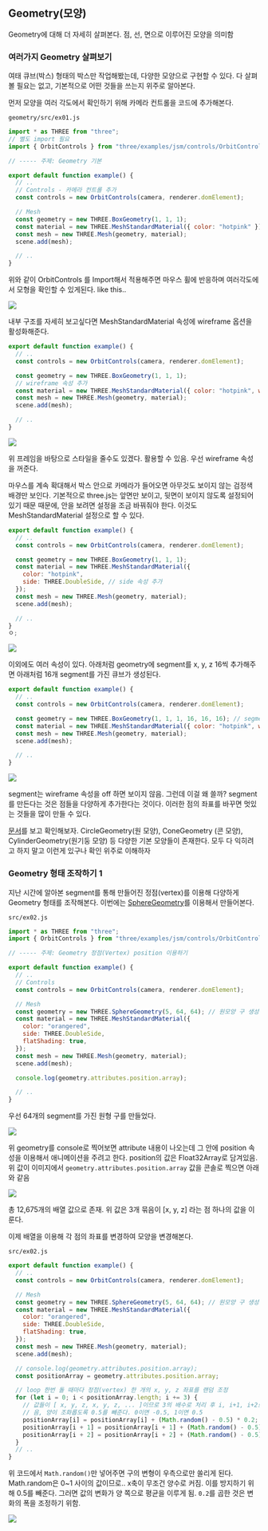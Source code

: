 ﻿## Geometry(모양)

Geometry에 대해 더 자세히 살펴본다. 점, 선, 면으로 이루어진 모양을 의미함

### 여러가지 Geometry 살펴보기

여태 큐브(박스) 형태의 박스만 작업해봤는데, 다양한 모양으로 구현할 수 있다.
다 살펴볼 필요는 없고, 기본적으로 어떤 것들을 쓰는지 위주로 알아본다.

먼저 모양을 여러 각도에서 확인하기 위해 카메라 컨트롤을 코드에 추가해본다.

`geometry/src/ex01.js`

```jsx
import * as THREE from "three";
// 별도 import 필요
import { OrbitControls } from "three/examples/jsm/controls/OrbitControls";

// ----- 주제: Geometry 기본

export default function example() {
  // ..
  // Controls - 카메라 컨트롤 추가
  const controls = new OrbitControls(camera, renderer.domElement);

  // Mesh
  const geometry = new THREE.BoxGeometry(1, 1, 1);
  const material = new THREE.MeshStandardMaterial({ color: "hotpink" });
  const mesh = new THREE.Mesh(geometry, material);
  scene.add(mesh);

  // ..
}
```

위와 같이 OrbitControls 를 Import해서 적용해주면 마우스 휠에 반응하며 여러각도에서 모형을 확인할 수 있게된다. like this..

![](../../img/230217-1.gif)

내부 구조를 자세히 보고싶다면 MeshStandardMaterial 속성에 wireframe 옵션을 활성화해준다.

```jsx
export default function example() {
  // ..
  const controls = new OrbitControls(camera, renderer.domElement);

  const geometry = new THREE.BoxGeometry(1, 1, 1);
  // wireframe 속성 추가
  const material = new THREE.MeshStandardMaterial({ color: "hotpink", wireframe: true });
  const mesh = new THREE.Mesh(geometry, material);
  scene.add(mesh);

  // ..
}
```

![](../../img/230217-2.gif)

위 프레임을 바탕으로 스타일을 줄수도 있겠다. 활용할 수 있음. 우선 wireframe 속성을 꺼준다.

마우스를 계속 확대해서 박스 안으로 카메라가 들어오면 아무것도 보이지 않는 검정색 배경만 보인다. 기본적으로 three.js는 앞면만 보이고, 뒷면이 보이지 않도록 설정되어 있기 때문
때문에, 안을 보려면 설정을 조금 바꿔줘야 한다. 이것도 MeshStandardMaterial 설정으로 할 수 있다.

```jsx
export default function example() {
  // ..
  const controls = new OrbitControls(camera, renderer.domElement);

  const geometry = new THREE.BoxGeometry(1, 1, 1);
  const material = new THREE.MeshStandardMaterial({
    color: "hotpink",
    side: THREE.DoubleSide, // side 속성 추가
  });
  const mesh = new THREE.Mesh(geometry, material);
  scene.add(mesh);

  // ..
}
ㅇ;
```

![](../../img/230217-3.gif)

이외에도 여러 속성이 있다.
아래처럼 geometry에 segment를 x, y, z 16씩 추가해주면 아래처럼 16개 segment를 가진 큐브가 생성된다.

```jsx
export default function example() {
  // ..
  const controls = new OrbitControls(camera, renderer.domElement);

  const geometry = new THREE.BoxGeometry(1, 1, 1, 16, 16, 16); // segment 추가
  const material = new THREE.MeshStandardMaterial({ color: "hotpink", wireframe: true });
  const mesh = new THREE.Mesh(geometry, material);
  scene.add(mesh);

  // ..
}
```

![](../../img/230217-1.png)

segment는 wireframe 속성을 off 하면 보이지 않음. 그런데 이걸 왜 쓸까? segment를 만든다는 것은 점들을 다양하게 추가한다는 것이다. 이러한 점의 좌표를 바꾸면 멋있는 것들을 많이 만들 수 있다.

[문서](https://threejs.org/docs/index.html?q=geometry#api/en/geometries/BoxGeometry)를 보고 확인해보자. CircleGeometry(원 모양), ConeGeometry (콘 모양), CylinderGeometry(원기둥 모양) 등 다양한 기본 모양들이 존재한다. 모두 다 익히려고 하지 말고 이런게 있구나 확인 위주로 이해하자

### Geometry 형태 조작하기 1

지난 시간에 알아본 segment를 통해 만들어진 정점(vertex)를 이용해 다양하게 Geometry 형태를 조작해본다.
이번에는 [SphereGeometry](https://threejs.org/docs/index.html?q=SphereGeometry#api/en/geometries/SphereGeometry)를 이용해서 만들어본다.

`src/ex02.js`

```jsx
import * as THREE from "three";
import { OrbitControls } from "three/examples/jsm/controls/OrbitControls";

// ----- 주제: Geometry 정점(Vertex) position 이용하기

export default function example() {
  // ..
  // Controls
  const controls = new OrbitControls(camera, renderer.domElement);

  // Mesh
  const geometry = new THREE.SphereGeometry(5, 64, 64); // 원모양 구 생성
  const material = new THREE.MeshStandardMaterial({
    color: "orangered",
    side: THREE.DoubleSide,
    flatShading: true,
  });
  const mesh = new THREE.Mesh(geometry, material);
  scene.add(mesh);

  console.log(geometry.attributes.position.array);

  // ..
}
```

우선 64개의 segment를 가진 원형 구를 만들었다.

![](../../img/230218-1.png)

위 geometry를 console로 찍어보면 attribute 내용이 나오는데 그 안에 position 속성을 이용해서 애니메이션을 주려고 한다. position의 값은 Float32Array로 담겨있음. 위 값이 이미지에서 `geometry.attributes.position.array` 값을 콘솔로 찍으면 아래와 같음

![](../../img/230218-2.png)

총 12,675개의 배열 값으로 존재. 위 값은 3개 묶음이 [x, y, z] 라는 점 하나의 값을 이룬다.

이제 배열을 이용해 각 점의 좌표를 변경하여 모양을 변경해본다.

`src/ex02.js`

```jsx
export default function example() {
  // ..
  const controls = new OrbitControls(camera, renderer.domElement);

  // Mesh
  const geometry = new THREE.SphereGeometry(5, 64, 64); // 원모양 구 생성
  const material = new THREE.MeshStandardMaterial({
    color: "orangered",
    side: THREE.DoubleSide,
    flatShading: true,
  });
  const mesh = new THREE.Mesh(geometry, material);
  scene.add(mesh);

  // console.log(geometry.attributes.position.array);
  const positionArray = geometry.attributes.position.array;

  // loop 한번 돌 때마다 정점(vertex) 한 개의 x, y, z 좌표를 랜덤 조정
  for (let i = 0; i < positionArray.length; i += 3) {
    // 값들이 [ x, y, z, x, y, z, ... ]이므로 3의 배수로 처리 후 i, i+1, i+2로 값 변경
    // 음, 양이 조화롭도록 0.5를 빼준다. 0이면 -0.5, 1이면 0.5
    positionArray[i] = positionArray[i] + (Math.random() - 0.5) * 0.2; // x축
    positionArray[i + 1] = positionArray[i + 1] + (Math.random() - 0.5) * 0.2; // y축
    positionArray[i + 2] = positionArray[i + 2] + (Math.random() - 0.5) * 0.2; // z축
  }
  // ..
}
```

위 코드에서 `Math.random()`만 넣어주면 구의 변형이 우측으로만 쏠리게 된다.
Math.random은 0~1 사이의 값이므로.. x축이 무조건 양수로 커짐. 이를 방지하기 위해 0.5를 빼준다.
그러면 값의 변화가 양 쪽으로 평균을 이루게 됨. `0.2`를 곱한 것은 변화의 폭을 조정하기 위함.

![](../../img/230219-1.png)
